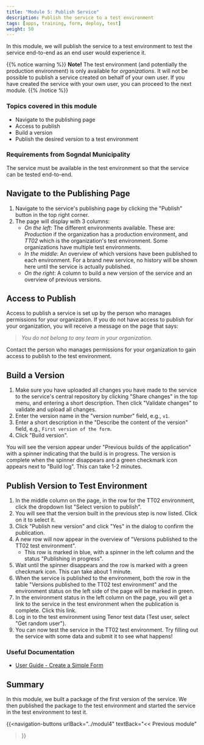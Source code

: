 ```yaml
---
title: "Module 5: Publish Service"
description: Publish the service to a test environment
tags: [apps, training, form, deploy, test]
weight: 50
---
```


In this module, we will publish the service to a test environment to test the service end-to-end as an end user would experience it.

{{% notice warning %}}
**Note!** The test environment (and potentially the production environment) is only available for _organizations_. It will not be possible to publish a service created on behalf of your own user. If you have created the service with your own user, you can proceed to the next module.
{{% /notice %}}

### Topics covered in this module
- Navigate to the publishing page
- Access to publish
- Build a version
- Publish the desired version to a test environment

### Requirements from Sogndal Municipality
The service must be available in the test environment so that the service can be tested end-to-end.

## Navigate to the Publishing Page
1. Navigate to the service's publishing page by clicking the "Publish" button in the top right corner.
2. The page will display with 3 columns:
    - _On the left_: The different environments available. These are: _Production_ if the organization has a production environment, and _TT02_ which is the organization's test environment. Some organizations have multiple test environments.
    - _In the middle_: An overview of which versions have been published to each environment. For a brand new service, no history will be shown here until the service is actually published.
    - _On the right_: A column to build a new version of the service and an overview of previous versions.

## Access to Publish
Access to publish a service is set up by the person who manages permissions for your organization. If you do not have access to publish for your organization, you will receive a message on the page that says:
> _You do not belong to any team in your organization._

Contact the person who manages permissions for your organization to gain access to publish to the test environment.

## Build a Version

1. Make sure you have uploaded all changes you have made to the service to the service's central repository by clicking "Share changes" in the top menu, and entering a short description. Then click "Validate changes" to validate and upload all changes.
2. Enter the version name in the "version number" field, e.g., `v1`.
3. Enter a short description in the "Describe the content of the version" field, e.g., `First version of the form`.
4. Click "Build version".

You will see the version appear under "Previous builds of the application" with a spinner indicating that the build is in progress. The version is complete when the spinner disappears and a green checkmark icon appears next to "Build log". This can take 1-2 minutes.

## Publish Version to Test Environment
1. In the middle column on the page, in the row for the TT02 environment, click the dropdown list "Select version to publish".
2. You will see that the version built in the previous step is now listed. Click on it to select it.
3. Click "Publish new version" and click "Yes" in the dialog to confirm the publication.
4. A new row will now appear in the overview of "Versions published to the TT02 test environment".
    - This row is marked in blue, with a spinner in the left column and the status "Publishing in progress".
5. Wait until the spinner disappears and the row is marked with a green checkmark icon. This can take about 1 minute.
6. When the service is published to the environment, both the row in the table "Versions published to the TT02 test environment" and the environment status on the left side of the page will be marked in green.
7. In the environment status in the left column on the page, you will get a link to the service in the test environment when the publication is complete. Click this link.
8. Log in to the test environment using Tenor test data (Test user, select "Get random user").
9. You can now test the service in the TT02 test environment. Try filling out the service with some data and submit it to see what happens!

### Useful Documentation
- [User Guide - Create a Simple Form](/altinn-studio/guides/basic-form)

## Summary
In this module, we built a package of the first version of the service. We then published the package to the test environment and started the service in the test environment to test it.

{{<navigation-buttons
urlBack="../modul4"
textBack="<< Previous module"
>}}
